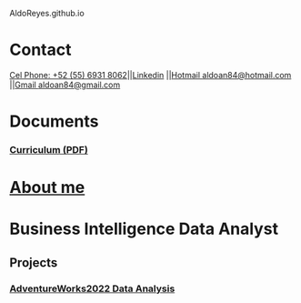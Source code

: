  AldoReyes.github.io

# Contact
[Cel Phone: +52 (55) 6931 8062](tel:+525569318062)||[Linkedin](https://www.linkedin.com/in/aldoreyesbianalyst?lipi=urn%3Ali%3Apage%3Ad_flagship3_profile_view_base_contact_details%3Bv420leqVSUOChjUj%2BtCWbw%3D%3D)
||[Hotmail aldoan84@hotmail.com](aldoan84@hotmail.com)
||[Gmail aldoan84@gmail.com](aldoan84@gmail.com)

# Documents
### [Curriculum (PDF)](/Assets/files/Aldo_Reyes_CV.pdf)

# [About me](https://aldoreyes84.github.io/About-me/)

# Business Intelligence Data Analyst

## Projects

### [AdventureWorks2022 Data Analysis](https://aldoreyes84.github.io/Data_Analisys_For_AdventureWorksDW2022/)
